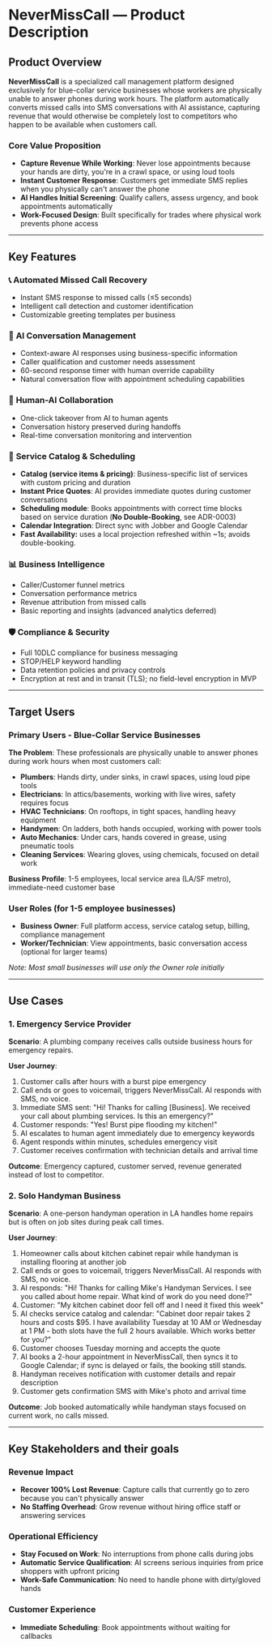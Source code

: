 # NeverMissCall — Product Description

## Product Overview

**NeverMissCall** is a specialized call management platform designed exclusively for blue-collar service businesses whose workers are physically unable to answer phones during work hours. The platform automatically converts missed calls into SMS conversations with AI assistance, capturing revenue that would otherwise be completely lost to competitors who happen to be available when customers call.

### Core Value Proposition

* **Capture Revenue While Working**: Never lose appointments because your hands are dirty, you're in a crawl space, or using loud tools
* **Instant Customer Response**: Customers get immediate SMS replies when you physically can't answer the phone
* **AI Handles Initial Screening**: Qualify callers, assess urgency, and book appointments automatically
* **Work-Focused Design**: Built specifically for trades where physical work prevents phone access

---

## Key Features

### 📞 **Automated Missed Call Recovery**

* Instant SMS response to missed calls (≤5 seconds)
* Intelligent call detection and customer identification
* Customizable greeting templates per business

### 🤖 **AI Conversation Management**

* Context-aware AI responses using business-specific information
* Caller qualification and customer needs assessment
* 60-second response timer with human override capability
* Natural conversation flow with appointment scheduling capabilities

### 👥 **Human-AI Collaboration**

* One-click takeover from AI to human agents
* Conversation history preserved during handoffs
* Real-time conversation monitoring and intervention

### 📅 **Service Catalog & Scheduling**

* **Catalog (service items & pricing)**: Business-specific list of services with custom pricing and duration
* **Instant Price Quotes**: AI provides immediate quotes during customer conversations
* **Scheduling module**: Books appointments with correct time blocks based on service duration (**No Double-Booking**, see ADR-0003)
* **Calendar Integration**: Direct sync with Jobber and Google Calendar
* **Fast Availability:** uses a local projection refreshed within ~1s; avoids double-booking.

### 📊 **Business Intelligence**

* Caller/Customer funnel metrics
* Conversation performance metrics
* Revenue attribution from missed calls
* Basic reporting and insights (advanced analytics deferred)

### 🛡️ **Compliance & Security**

* Full 10DLC compliance for business messaging
* STOP/HELP keyword handling
* Data retention policies and privacy controls
* Encryption at rest and in transit (TLS); no field-level encryption in MVP

---

## Target Users

### Primary Users - Blue-Collar Service Businesses

**The Problem**: These professionals are physically unable to answer phones during work hours when most customers call:

* **Plumbers**: Hands dirty, under sinks, in crawl spaces, using loud pipe tools
* **Electricians**: In attics/basements, working with live wires, safety requires focus
* **HVAC Technicians**: On rooftops, in tight spaces, handling heavy equipment
* **Handymen**: On ladders, both hands occupied, working with power tools
* **Auto Mechanics**: Under cars, hands covered in grease, using pneumatic tools
* **Cleaning Services**: Wearing gloves, using chemicals, focused on detail work

**Business Profile**: 1-5 employees, local service area (LA/SF metro), immediate-need customer base

### User Roles (for 1-5 employee businesses)

* **Business Owner**: Full platform access, service catalog setup, billing, compliance management
* **Worker/Technician**: View appointments, basic conversation access (optional for larger teams)

*Note: Most small businesses will use only the Owner role initially*

---

## Use Cases

### 1. **Emergency Service Provider**

**Scenario**: A plumbing company receives calls outside business hours for emergency repairs.

**User Journey**:

1. Customer calls after hours with a burst pipe emergency
2. Call ends or goes to voicemail, triggers NeverMissCall. AI responds with SMS, no voice.
3. Immediate SMS sent: "Hi! Thanks for calling \[Business]. We received your call about plumbing services. Is this an emergency?"
4. Customer responds: "Yes! Burst pipe flooding my kitchen!"
5. AI escalates to human agent immediately due to emergency keywords
6. Agent responds within minutes, schedules emergency visit
7. Customer receives confirmation with technician details and arrival time

**Outcome**: Emergency captured, customer served, revenue generated instead of lost to competitor.

### 2. **Solo Handyman Business**

**Scenario**: A one-person handyman operation in LA handles home repairs but is often on job sites during peak call times.

**User Journey**:

1. Homeowner calls about kitchen cabinet repair while handyman is installing flooring at another job
2. Call ends or goes to voicemail, triggers NeverMissCall. AI responds with SMS, no voice.
3. AI responds: "Hi! Thanks for calling Mike's Handyman Services. I see you called about home repair. What kind of work do you need done?"
4. Customer: "My kitchen cabinet door fell off and I need it fixed this week"
5. AI checks service catalog and calendar: "Cabinet door repair takes 2 hours and costs \$95. I have availability Tuesday at 10 AM or Wednesday at 1 PM - both slots have the full 2 hours available. Which works better for you?"
6. Customer chooses Tuesday morning and accepts the quote
7. AI books a 2-hour appointment in NeverMissCall, then syncs it to Google Calendar; if sync is delayed or fails, the booking still stands.
8. Handyman receives notification with customer details and repair description
9. Customer gets confirmation SMS with Mike's photo and arrival time

**Outcome**: Job booked automatically while handyman stays focused on current work, no calls missed.

---

## Key Stakeholders and their goals

### Revenue Impact

* **Recover 100% Lost Revenue**: Capture calls that currently go to zero because you can't physically answer
* **No Staffing Overhead**: Grow revenue without hiring office staff or answering services

### Operational Efficiency

* **Stay Focused on Work**: No interruptions from phone calls during jobs
* **Automatic Service Qualification**: AI screens serious inquiries from price shoppers with upfront pricing
* **Work-Safe Communication**: No need to handle phone with dirty/gloved hands

### Customer Experience

* **Immediate Scheduling**: Book appointments without waiting for callbacks
